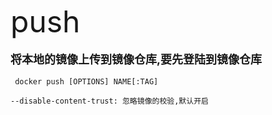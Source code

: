 <font size=8 >push</font>
<br/>
<br/>
<font size=4>**将本地的镜像上传到镜像仓库,要先登陆到镜像仓库**</font>
<br/>
<br/>
<code> docker push [OPTIONS] NAME[:TAG]<br/>
--disable-content-trust: 忽略镜像的校验,默认开启<br/>
</code>
   	
	
    
    
    
    
    
    
	 
     




  